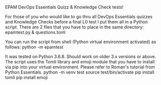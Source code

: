 EPAM DevOps Essentials Quizz & Knowledge Check tests!

For those of you who would like to go thru all DevOps Essentials quizzes and Knowledge Checks before a final L0 test I put them all in a Python script. There are 2 files that you have to place in the same directory: epamtest.py & questions.toml
 
You can run the script from shell (Python virtual environment activated) as follows: 
    python -m epamtest  

It was tested on Python 3.6.8. Should work on older 3.x versions or above. The script uses the Tomli library and emoji module that you have to install via pip into your virtual environment. Please refer to Roman's tutorial from Python Essentials.
    python -m venv test
    source test/bin/activate
    pip install tomli
    pip install emoji
